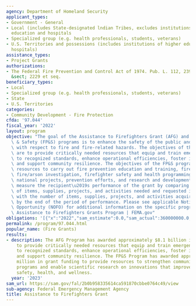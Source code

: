 ```yaml
---
agency: Department of Homeland Security
applicant_types:
- Government - General
- Local (includes State-designated lndian Tribes, excludes institutions of higher
  education and hospitals
- Specialized group (e.g. health professionals, students, veterans)
- U.S. Territories and possessions (includes institutions of higher education and
  hospitals)
assistance_types:
- Project Grants
authorizations:
- The Federal Fire Prevention and Control Act of 1974. Pub. L. 112, 239. 15 U.S.C.
  &sect; 2229 et seq.
beneficiary_types:
- Local
- Specialized group (e.g. health professionals, students, veterans)
- State
- U.S. Territories
categories:
- Community Development - Fire Protection
cfda: '97.044'
fiscal_year: '2022'
layout: program
objective: "The goal of the Assistance to Firefighters Grant (AFG) and Fire Prevention\
  \ & Safety (FP&S) programs is to enhance the safety of the public and firefighters\
  \ with respect to fire and fire-related hazards. The objectives of the AFG Program\
  \ are to provide critically needed resources that equip and train emergency personnel\
  \ to recognized standards, enhance operational efficiencies, foster interoperability,\
  \ and support community resilience. The objectives of the FP&S program are to provide\
  \ resources to carry out fire prevention education and training, fire code enforcement,\
  \ fire/arson investigation, firefighter safety and health programming, strategic\
  \ national projects, prevention efforts, and research and development. \nFEMA will\
  \ measure the recipient\u2019s performance of the grant by comparing the number\
  \ of items, supplies, projects, and activities needed and requested in its application\
  \ with the number of items, supplies, projects, and activities acquired and delivered\
  \ by the end of the period of performance. Please see applicable Notice of Funding\
  \ Opportunity (NOFO) for additional information on the specific program metrics\
  \ Assistance to Firefighters Grants Program | FEMA.gov"
obligations: '[{"x":"2022","sam_estimate":0.0,"sam_actual":360000000.0,"usa_spending_actual":366057223.67},{"x":"2023","sam_estimate":360000000.0,"sam_actual":0.0,"usa_spending_actual":244613646.03},{"x":"2024","sam_estimate":370000000.0,"sam_actual":0.0,"usa_spending_actual":0.0}]'
permalink: /program/97.044.html
popular_name: (Fire Grants)
results:
- description: The AFG Program has awarded approximately $8.1 billion in grant funding
    to provide critically needed resources that equip and train emergency personnel
    to recognized standards, enhance operational efficiencies, foster interoperability,
    and support community resilience. The FP&S Program has awarded approximately $816
    million in grant funding to provide resources to strengthen community fire prevention
    programs and enable scientific research on innovations that improve firefighter
    safety, health, and wellness.
  year: '2023'
sam_url: https://sam.gov/fal/2b0b958335614ca591870cbbe0764c49/view
sub-agency: Federal Emergency Management Agency
title: Assistance to Firefighters Grant
---
```

